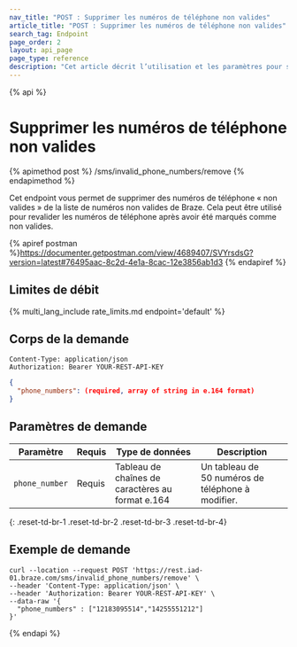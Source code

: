 ```yaml
---
nav_title: "POST : Supprimer les numéros de téléphone non valides"
article_title: "POST : Supprimer les numéros de téléphone non valides"
search_tag: Endpoint
page_order: 2
layout: api_page
page_type: reference
description: "Cet article décrit l’utilisation et les paramètres pour se servir de l’endpoint Braze Récupérer une liste des numéros de téléphone non valides."
---
```

{% api %}
# Supprimer les numéros de téléphone non valides
{% apimethod post %}
/sms/invalid_phone_numbers/remove
{% endapimethod %}

Cet endpoint vous permet de supprimer des numéros de téléphone « non valides » de la liste de numéros non valides de Braze. Cela peut être utilisé pour revalider les numéros de téléphone après avoir été marqués comme non valides.

{% apiref postman %}https://documenter.getpostman.com/view/4689407/SVYrsdsG?version=latest#76495aac-8c2d-4e1a-8cac-12e3856ab1d3 {% endapiref %}

## Limites de débit

{% multi_lang_include rate_limits.md endpoint='default' %}

## Corps de la demande

```
Content-Type: application/json
Authorization: Bearer YOUR-REST-API-KEY
```

```json
{
  "phone_numbers": (required, array of string in e.164 format)
}
```

## Paramètres de demande

| Paramètre | Requis | Type de données | Description |
| ----------|-----------| ---------|------ |
| `phone_number` | Requis | Tableau de chaînes de caractères au format e.164 | Un tableau de 50 numéros de téléphone à modifier. |
{: .reset-td-br-1 .reset-td-br-2 .reset-td-br-3  .reset-td-br-4}

## Exemple de demande

```
curl --location --request POST 'https://rest.iad-01.braze.com/sms/invalid_phone_numbers/remove' \
--header 'Content-Type: application/json' \
--header 'Authorization: Bearer YOUR-REST-API-KEY' \
--data-raw '{
  "phone_numbers" : ["12183095514","14255551212"]
}'
```

{% endapi %}
